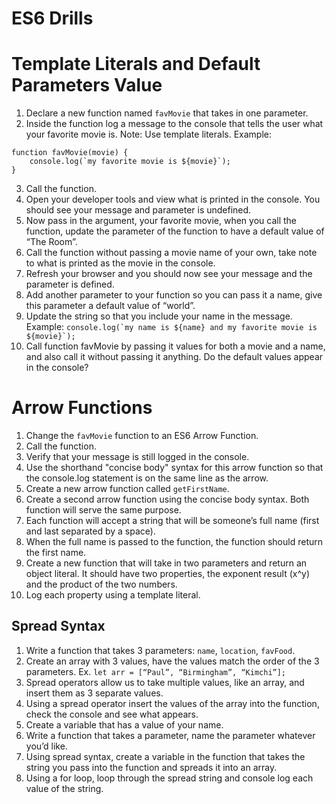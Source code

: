# ES6 Drills

# Template Literals and Default Parameters Value
1. Declare a new function named `favMovie` that takes in one parameter.
2. Inside the function log a message to the console that tells the user what your favorite movie is. Note: Use template literals. Example:
```
function favMovie(movie) {
    console.log(`my favorite movie is ${movie}`);
}
```
3. Call the function.
4. Open your developer tools and view what is printed in the console. You should see your message and parameter is undefined.
5. Now pass in the argument, your favorite movie, when you call the function, update the parameter of the function to have a default value of “The Room”.
6. Call the function without passing a movie name of your own, take note to what is printed as the movie in the console.
7. Refresh your browser and you should now see your message and the parameter is defined.
8. Add another parameter to your function so you can pass it a name, give this parameter a default value of “world”.
9. Update the string so that you include your name in the message. 
Example:
```console.log(`my name is ${name} and my favorite movie is ${movie}`); ```
10. Call function favMovie by passing it values for both a movie and a name, and also call it without passing it anything. Do the default values appear in the console?

# Arrow Functions

1. Change the `favMovie` function to an ES6 Arrow Function.
2. Call the function.
3. Verify that your message is still logged in the console.
4. Use the shorthand "concise body" syntax for this arrow function so that the console.log statement is on the same line as the arrow.
5. Create a new arrow function called `getFirstName`.
6. Create a second arrow function using the concise body syntax. Both function will serve the same purpose.
7. Each function will accept a string that will be someone’s full name (first and last separated by a space).
8. When the full name is passed to the function, the function should return the first name.
9. Create a new function that will take in two parameters and return an object literal. It should have two properties, the exponent result (x^y) and the product of the two numbers.
10. Log each property using a template literal.

## Spread Syntax

1. Write a function that takes 3 parameters: `name`, `location`, `favFood`.
2. Create an array with 3 values, have the values match the order of the 3 parameters. Ex. `let arr = [“Paul”, “Birmingham”, “Kimchi”];`
3. Spread operators allow us to take multiple values, like an array, and insert them as 3 separate values.
4. Using a spread operator insert the values of the array into the function, check the console and see what appears.
5. Create a variable that has a value of your name.
6. Write a function that takes a parameter, name the parameter whatever you’d like.
7. Using spread syntax, create a variable in the function that takes the string you pass into the function and spreads it into an array.
8. Using a for loop, loop through the spread string and console log each value of the string.
